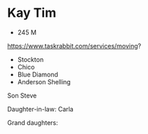 # Kay Tim

* 245 M

https://www.taskrabbit.com/services/moving?

* Stockton
* Chico
* Blue Diamond
* Anderson Shelling

Son Steve

Daughter-in-law: Carla

Grand daughters:

